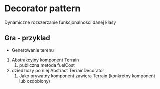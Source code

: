 # Decorator pattern

Dynamiczne rozszerzanie funkcjonalności danej klasy

## Gra - przyklad

- Generowanie terenu

1. Abstrakcyjny komponent Terrain
   1. publiczna metoda fuelCost
2. dziedziczy po niej Abstract TerrainDecorator
   1. Jako prywatny komponent zawiera Terrain (konkretny komponent lub ozdobiony)
